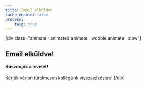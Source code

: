 ```yaml
---
title: Email elküldve
cache_enable: false
process:
    twig: true
---
```

[div class="animate__animated animate__wobble animate__slow"]
## Email elküldve!
#### Köszönjük a levelét!
Kérjük várjon türelmesen kollégánk visszajelzésére!
[/div]
